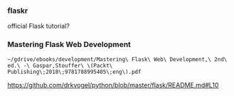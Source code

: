 
### flaskr

official Flask tutorial?

### Mastering Flask Web Development

`~/gdrive/ebooks/development/Mastering\ Flask\ Web\ Development,\ 2nd\ ed.\ -\ Gaspar,Stouffer\ \(Packt\ Publishing\;2018\;9781788995405\;eng\).pdf`

https://github.com/drkvogel/python/blob/master/flask/README.md#L10
